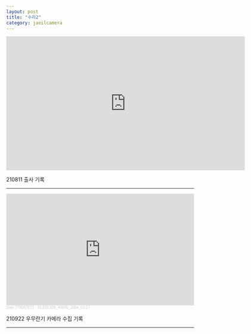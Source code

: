 ```yaml
---
layout: post
title: "수리2"
category: jaeilcamera
---
```


<iframe src="https://player.vimeo.com/video/586125905?badge=0&amp;autopause=0&amp;player_id=0&amp;app_id=58479&amp;h=d378c3cf97" width="640" height="360" frameborder="0" allow="autoplay; fullscreen; picture-in-picture" allowfullscreen title="2021-08-11 오전 3_31_33.m4v"></iframe>

210811 출사 기록

***

<iframe width="100%" height="300" scrolling="no" frameborder="no" allow="autoplay" src="https://w.soundcloud.com/player/?url=https%3A//api.soundcloud.com/tracks/1131572932&color=%230066cc&auto_play=false&hide_related=false&show_comments=true&show_user=true&show_reposts=false&show_teaser=true&visual=true"></iframe><div style="font-size: 10px; color: #cccccc;line-break: anywhere;word-break: normal;overflow: hidden;white-space: nowrap;text-overflow: ellipsis; font-family: Interstate,Lucida Grande,Lucida Sans Unicode,Lucida Sans,Garuda,Verdana,Tahoma,sans-serif;font-weight: 100;"><a href="https://soundcloud.com/user-779067873" title="User 779067873" target="_blank" style="color: #cccccc; text-decoration: none;">User 779067873</a> · <a href="https://soundcloud.com/user-779067873/33318928_48khz_32bit_0127" title="33,318,928_48kHz_32bit_01:27" target="_blank" style="color: #cccccc; text-decoration: none;">33,318,928_48kHz_32bit_01:27</a></div>

210922 우무란기 카메라 수집 기록

***
